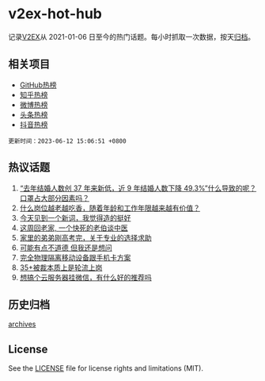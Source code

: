 # v2ex-hot-hub

 记录[V2EX](https://www.v2ex.com/)从 2021-01-06 日至今的热门话题。每小时抓取一次数据，按天[归档](archives)。
 
 ## 相关项目

- [GitHub热榜](https://github.com/snaildev/github-hot-hub)
- [知乎热榜](https://github.com/snaildev/zhihu-hot-hub)
- [微博热榜](https://github.com/snaildev/weibo-hot-hub)
- [头条热榜](https://github.com/snaildev/toutiao-hot-hub)
- [抖音热榜](https://github.com/snaildev/douyin-hot-hub)


 `更新时间：2023-06-12 15:06:51 +0800`

## 热议话题

1. [“去年结婚人数创 37 年来新低，近 9 年结婚人数下降 49.3%”什么导致的呢？口罩占大部分因素吗？](https://www.v2ex.com/t/947867)
1. [什么岗位越老越吃香，随着年龄和工作年限越来越有价值？](https://www.v2ex.com/t/947754)
1. [今天见到一个新词，我觉得造的挺好](https://www.v2ex.com/t/947882)
1. [这周回老家, 一个快死的老伯谈中医](https://www.v2ex.com/t/947784)
1. [家里的弟弟刚高考完，关于专业的选择求助](https://www.v2ex.com/t/947894)
1. [可能有点不道德 但我还是想问](https://www.v2ex.com/t/947816)
1. [完全物理隔离移动设备跟手机卡方案](https://www.v2ex.com/t/947901)
1. [35+被裁本质上是轮流上岗](https://www.v2ex.com/t/947859)
1. [想搞个云服务器挂微信，有什么好的推荐吗](https://www.v2ex.com/t/947810)

## 历史归档

[archives](archives)

## License

See the [LICENSE](LICENSE) file for license rights and limitations (MIT).
